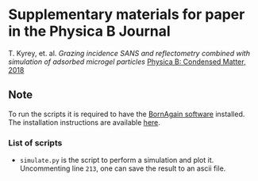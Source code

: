 # Supplementary materials for paper in the Physica B Journal

T. Kyrey, et. al. *Grazing incidence SANS and reflectometry combined with simulation of adsorbed microgel particles*
[Physica B: Condensed Matter, 2018](https://doi.org/10.1016/j.physb.2018.03.049)

## Note

To run the scripts it is required to have the [BornAgain software](http://bornagainproject.org/) installed. The installation instructions are available [here](http://bornagainproject.org/documentation/installation).

### List of scripts

- `simulate.py` is the script to perform a simulation and plot it. Uncommenting line `213`, one can save the result to an ascii file.

